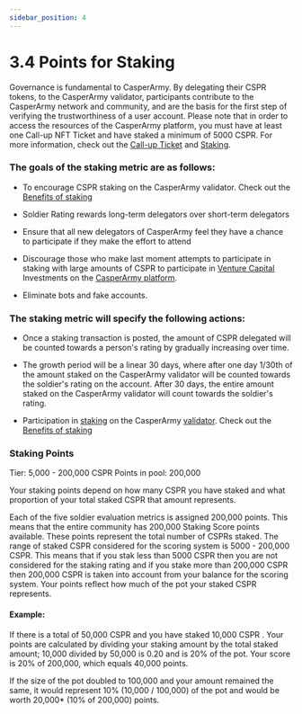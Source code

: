 ```yaml
---
sidebar_position: 4
---
```


# 3.4 Points for Staking

Governance is fundamental to CasperArmy. By delegating their CSPR tokens, to the CasperArmy validator, participants contribute to the CasperArmy network and community, and are the basis for the first step of verifying the trustworthiness of a user account. Please note that in order to access the resources of the CasperArmy platform, you must have at least one Call-up NFT Ticket and have staked a minimum of 5000 CSPR. For more information, check out the <a href="https://docs.casperarmy.org/docs/PRODUCTS%20AND%20SERVICES/2.7-call-up-ticket">Call-up Ticket</a> and <a href="https://docs.casperarmy.org/docs/PRODUCTS%20AND%20SERVICES/2.9-staking">Staking</a>.

### The goals of the staking metric are as follows:

- To encourage CSPR staking on the CasperArmy validator. Check out the <a href="https://docs.casperarmy.org/docs/validator/7.3-Benefits-of-staking">Benefits of staking</a>
 
- Soldier Rating rewards long-term delegators over short-term delegators
 
- Ensure that all new delegators of CasperArmy feel they have a chance to participate if they make the effort to attend
 
- Discourage those who make last moment attempts to participate in staking with large amounts of CSPR to participate in <a href="https://docs.casperarmy.org/docs/PRODUCTS%20AND%20SERVICES/2.3%20Venture%20Capital">Venture Capital</a> Investments on the <a href="https://docs.casperarmy.org/docs/PLATFORM/5.3-Available-features">CasperArmy platform</a>. 
 
- Eliminate bots and fake accounts.

### The staking metric will specify the following actions:

- Once a staking transaction is posted, the amount of CSPR delegated will be counted towards a person's rating by gradually increasing over time.
 
- The growth period will be a linear 30 days, where after one day 1/30th of the amount staked on the CasperArmy validator will be counted towards the soldier's rating on the account. After 30 days, the entire amount staked on the CasperArmy validator will count towards the soldier's rating.
 
- Participation in <a href="https://docs.casperarmy.org/docs/PRODUCTS%20AND%20SERVICES/2.9-staking">staking</a> on the CasperArmy <a href="https://docs.casperarmy.org/docs/validator/7.1-Validator-features">validator</a>. Check  out the <a href="https://docs.casperarmy.org/docs/validator/7.3-Benefits-of-staking">Benefits of staking</a>

### Staking Points

Tier: 5,000 - 200,000 CSPR
Points in pool: 200,000

Your staking points depend on how many CSPR you have staked and what proportion of your total staked CSPR that amount represents.
 
Each of the five soldier evaluation metrics is assigned 200,000 points. This means that the entire community has 200,000 Staking Score points available.
 These points represent the total number of CSPRs staked. The range of staked CSPR considered for the scoring system is 5000 - 200,000 CSPR.
This means that if you stak less than 5000 CSPR then you are not considered for the staking rating and if you stake more than 200,000 CSPR then 200,000 CSPR is taken into account from your balance for the scoring system.
 Your points reflect how much of the pot your staked CSPR represents.

#### Example:

If there is a total of 50,000 CSPR and you have staked 10,000 CSPR . Your points are calculated by dividing your staking amount by the total staked amount;
10,000 divided by 50,000 is 0.20 and is 20% of the pot. Your score is 20% of 200,000, which equals 40,000 points.
 
If the size of the pot doubled to 100,000 and your amount remained the same, it would represent 10% (10,000 / 100,000) of the pot and would be worth 20,000* (10% of 200,000) points.

